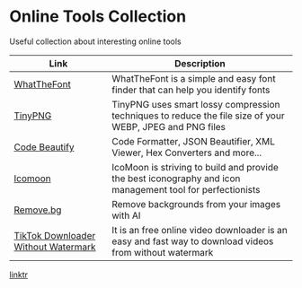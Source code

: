 # Online Tools Collection
Useful collection about interesting online tools 

| Link | Description |
| --- | --- |
|[WhatTheFont](https://www.myfonts.com/pages/whatthefont) |WhatTheFont is a simple and easy font finder that can help you identify fonts |
| [TinyPNG](https://tinypng.com/) | TinyPNG uses smart lossy compression techniques to reduce the file size of your WEBP, JPEG and PNG files|
|[Code Beautify](https://codebeautify.org/)| Code Formatter, JSON Beautifier, XML Viewer, Hex Converters and more...|
|[Icomoon](https://icomoon.io/)|IcoMoon is striving to build and provide the best iconography and icon management tool for perfectionists|
|[Remove.bg](https://www.remove.bg/)| Remove backgrounds from your images with AI|
|[TikTok Downloader Without Watermark](https://videofrom.net/)| It is an free online video downloader is an easy and fast way to download videos from without watermark|

[linktr](https://linktr.ee/videofrom.net)

